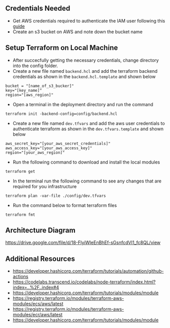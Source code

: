 ## Credentials Needed 
- Get AWS credentials required to authenticate the IAM user following this [guide](https://docs.aws.amazon.com/keyspaces/latest/devguide/access.credentials.html)
- Create an s3 bucket on AWS and note down the bucket name


## Setup Terraform on Local Machine
- After succecfully getting the necessary credentials, change directory into the config folder.
- Create a new file named `backend.hcl` and add the terraform backend credentials as shown in the `backend.hcl.template` and shown below
```
bucket = "[name_of_s3_bucker]"
key="[key_name]"
region="[aws_region]"
```
- Open a terminal in the deployment directory and run the command
```
terraform init -backend-config=config/backend.hcl
```
- Create a new file named `dev.tfvars` and add the aws user credentials to authenticate terraform  as shown in the `dev.tfvars.template` and shown below
```
aws_secret_key="[your_aws_secret_credentials]"
aws_access_key="[your_aws_access_key]"
region="[your_aws_region]"
```

- Run the following command to download and install the local modules

```
terraform get
```


- In the terminal run the following command to see any changes that are required for you infrastructure
```
terraform plan -var-file ./config/dev.tfvars
```

- Run the command below to format terraform files
```
terraform fmt

```
## Architecture Diagram
https://drive.google.com/file/d/18-FlyiWIeEnBhEf-sGsnfcdVI1_fc8QL/view

## Additional Resources 
- https://developer.hashicorp.com/terraform/tutorials/automation/github-actions
- https://codelabs.transcend.io/codelabs/node-terraform/index.html?index=..%2F..index#4
- https://developer.hashicorp.com/terraform/tutorials/modules/module
- https://registry.terraform.io/modules/terraform-aws-modules/ecs/aws/latest
- https://registry.terraform.io/modules/terraform-aws-modules/ecr/aws/latest
- https://developer.hashicorp.com/terraform/tutorials/modules/module


